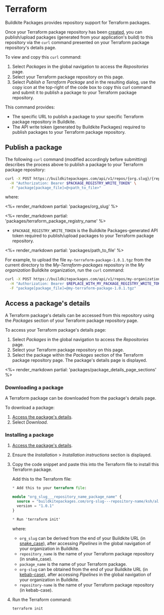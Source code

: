 # Terraform

Buildkite Packages provides repository support for Terraform packages.

Once your Terraform package repository has been [created](/docs/packages/manage-registries#create-a-registry), you can publish/upload packages (generated from your application's build) to this repository via the `curl` command presented on your Terraform package repository's details page.

To view and copy this `curl` command:

1. Select _Packages_ in the global navigation to access the _Repositories_ page.
1. Select your Terraform package repository on this page.
1. Select _Publish a Terraform Package_ and in the resulting dialog, use the copy icon at the top-right of the code box to copy this curl command and submit it to publish a package to your Terraform package repository.

This command provides:

- The specific URL to publish a package to your specific Terraform package repository in Buildkite.
- The API write token (generated by Buildkite Packages) required to publish packages to your Terraform package repository.

## Publish a package

The following `curl` command (modified accordingly before submitting) describes the process above to publish a package to your Terraform package repository:

```bash
curl -X POST https://buildkitepackages.com/api/v1/repos/{org.slug}/{repository.name}/packages.json \
  -H "Authorization: Bearer $PACKAGE_REGISTRY_WRITE_TOKEN" \
  -F "package[package_file]=@<path_to_file>"
```

where:

<%= render_markdown partial: 'packages/org_slug' %>

<%= render_markdown partial: 'packages/terraform_package_registry_name' %>

- `$PACKAGE_REGISTRY_WRITE_TOKEN` is the Buildkite Packages-generated API token required to publish/upload packages to your Terraform package repository.

<%= render_markdown partial: 'packages/path_to_file' %>

For example, to upload the file `my-terraform-package-1.0.1.tgz` from the current directory to the _My-Terraform-packages_ repository in the _My organization_ Buildkite organization, run the `curl` command:

```bash
curl -X POST https://buildkitepackages.com/api/v1/repos/my-organization/my-terraform-packages/packages.json \
  -H "Authorization: Bearer $REPLACE_WITH_MY_PACKAGE_REGISTRY_WRITE_TOKEN" \
  -F "package[package_file]=@my-terraform-package-1.0.1.tgz"
```

## Access a package's details

A Terraform package's details can be accessed from this repository using the _Packages_ section of your Terraform package repository page.

To access your Terraform package's details page:

1. Select _Packages_ in the global navigation to access the _Repositories_ page.
1. Select your Terraform package repository on this page.
1. Select the package within the _Packages_ section of the Terraform package repository page. The package's details page is displayed.

<%= render_markdown partial: 'packages/package_details_page_sections' %>

### Downloading a package

A Terraform package can be downloaded from the package's details page.

To download a package:

1. [Access the package's details](#access-a-packages-details).
1. Select _Download_.

### Installing a package

1. [Access the package's details](#access-a-packages-details).
1. Ensure the _Installation_ > _Installation instructions_ section is displayed.
1. Copy the code snippet and paste this into the Terraform file to install this Terraform package.

    Add this to the Terraform file:

    ```terraform
    * Add this to your terraform file:

    module "org_slug___repository_name_package_name" {
      source = "buildkitepackages.com/org-slug---repository-name/ksh/all"
      version = "1.0.1"
    }

    * Run 'terraform init'
    ```

    where:
    * `org_slug` can be derived from the end of your Buildkite URL (in [snake_case](https://en.wikipedia.org/wiki/Letter_case#Snake_case)), after accessing _Pipelines_ in the global navigation of your organization in Buildkite.
    * `repository_name` is the name of your Terraform package repository (in snake_case).
    * `package_name` is the name of your Terraform package.
    * `org-slug` can be obtained from the end of your Buildkite URL (in [kebab-case](https://en.wikipedia.org/wiki/Letter_case#Kebab_case)), after accessing _Pipelines_ in the global navigation of your organization in Buildkite.
    * `repository-name` is the name of your Terraform package repository (in kebab-case).

1. Run the Terraform command:

    ```bash
    terraform init
    ```
